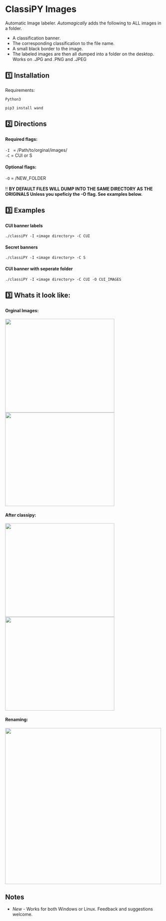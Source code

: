 # ClassiPY Images
Automatic Image labeler. *Automagically* adds the following to ALL images in a folder. 
- A classification banner.
-  The corresponding classification to the file name.
- A small black border to the image.<br>
- The labeled images are then all dumped into a folder on the desktop. Works on .JPG and .PNG and .JPEG

## :one: Installation
Requirements:  
```
Python3
```
```
pip3 install wand
```
## :two: Directions
#### Required flags:  
` -I  ` = /Path/to/orginal/images/  
` -C ` = CUI or S  
#### Optional flags:  
` -O ` = /NEW_FOLDER <br>  
:bangbang: **BY DEFAULT FILES WILL DUMP INTO THE SAME DIRECTORY AS THE ORIGINALS Unless you speficiy the -O flag. See examples below.**
## :three: Examples
#### CUI banner labels
`./classiPY -I <image directory> -C CUI` 
#### Secret banners
`./classiPY -I <image directory> -C S` 
#### CUI banner with seperate folder
`./classiPY -I <image directory> -C CUI -O CUI_IMAGES`

 ## :three: Whats it look like:   
#### Orginal Images:<br>
<img src="https://github.com/MTTGIT19/ClassiPY/assets/89365060/20ab6abf-ca50-48e2-b0b3-c062b15e36e3" width= "350" height="300">
<img src="https://github.com/MTTGIT19/ClassiPY/assets/89365060/3c1409e0-ce45-4fd6-b47e-1dedf492cece" width= "350" height="300"><br>

#### After classipy:  
<img src="https://github.com/MTTGIT19/ClassiPY/assets/89365060/e16b1464-9404-45da-b19c-6fa72d98a0f5" width= "350" height="300">
<img src="https://github.com/MTTGIT19/ClassiPY/assets/89365060/1cb2f95b-109b-48d9-82d2-e5274ecb7def" width= "350" height="300"><br>   

#### Renaming:<br>  
<img src="https://github.com/MTTGIT19/ClassiPY/assets/89365060/e76df50f-4232-40dc-b0dc-596b15755fe5" width= "500">

## Notes
* *New* - Works for both Windows or Linux. Feedback and suggestions welcome. 
